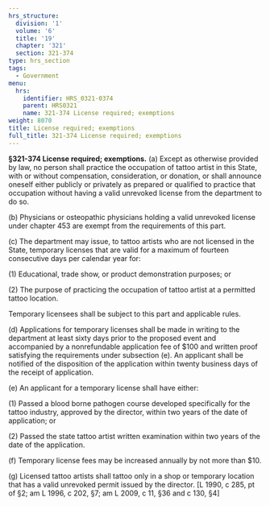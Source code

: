 ```yaml
---
hrs_structure:
  division: '1'
  volume: '6'
  title: '19'
  chapter: '321'
  section: 321-374
type: hrs_section
tags:
  - Government
menu:
  hrs:
    identifier: HRS_0321-0374
    parent: HRS0321
    name: 321-374 License required; exemptions
weight: 8070
title: License required; exemptions
full_title: 321-374 License required; exemptions
---
```

**§321-374 License required; exemptions.** (a) Except as otherwise provided by law, no person shall practice the occupation of tattoo artist in this State, with or without compensation, consideration, or donation, or shall announce oneself either publicly or privately as prepared or qualified to practice that occupation without having a valid unrevoked license from the department to do so.

(b) Physicians or osteopathic physicians holding a valid unrevoked license under chapter 453 are exempt from the requirements of this part.

(c) The department may issue, to tattoo artists who are not licensed in the State, temporary licenses that are valid for a maximum of fourteen consecutive days per calendar year for:

(1) Educational, trade show, or product demonstration purposes; or

(2) The purpose of practicing the occupation of tattoo artist at a permitted tattoo location.

Temporary licensees shall be subject to this part and applicable rules.

(d) Applications for temporary licenses shall be made in writing to the department at least sixty days prior to the proposed event and accompanied by a nonrefundable application fee of $100 and written proof satisfying the requirements under subsection (e). An applicant shall be notified of the disposition of the application within twenty business days of the receipt of application.

(e) An applicant for a temporary license shall have either:

(1) Passed a blood borne pathogen course developed specifically for the tattoo industry, approved by the director, within two years of the date of application; or

(2) Passed the state tattoo artist written examination within two years of the date of the application.

(f) Temporary license fees may be increased annually by not more than $10.

(g) Licensed tattoo artists shall tattoo only in a shop or temporary location that has a valid unrevoked permit issued by the director. [L 1990, c 285, pt of §2; am L 1996, c 202, §7; am L 2009, c 11, §36 and c 130, §4]